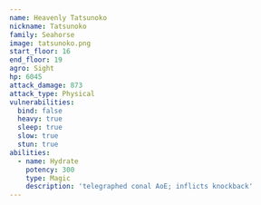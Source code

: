 ```yaml
---
name: Heavenly Tatsunoko
nickname: Tatsunoko
family: Seahorse
image: tatsunoko.png
start_floor: 16
end_floor: 19
agro: Sight
hp: 6045
attack_damage: 873
attack_type: Physical
vulnerabilities:
  bind: false
  heavy: true
  sleep: true
  slow: true
  stun: true
abilities:
  - name: Hydrate
    potency: 300
    type: Magic
    description: 'telegraphed conal AoE; inflicts knockback'
---
```

